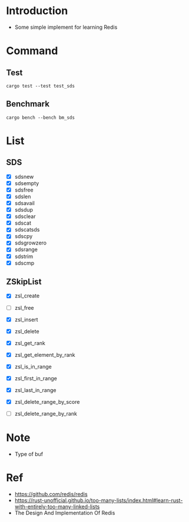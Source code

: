 # Introduction

- Some simple implement for learning Redis

# Command

## Test

```
cargo test --test test_sds
```

## Benchmark

```
cargo bench --bench bm_sds
```

# List

## SDS

- [x] sdsnew
- [x] sdsempty
- [x] sdsfree
- [x] sdslen
- [x] sdsavail 
- [x] sdsdup 
- [x] sdsclear  
- [x] sdscat
- [x] sdscatsds 
- [x] sdscpy
- [x] sdsgrowzero
- [x] sdsrange
- [x] sdstrim
- [x] sdscmp

## ZSkipList

- [x] zsl_create
- [ ] zsl_free
- [x] zsl_insert
- [x] zsl_delete
- [x] zsl_get_rank
- [X] zsl_get_element_by_rank
- [x] zsl_is_in_range
- [x] zsl_first_in_range
- [x] zsl_last_in_range
- [x] zsl_delete_range_by_score
- [ ] zsl_delete_range_by_rank




# Note 

- Type of buf

# Ref

- https://github.com/redis/redis
- https://rust-unofficial.github.io/too-many-lists/index.html#learn-rust-with-entirely-too-many-linked-lists
- The Design And Implementation Of Redis